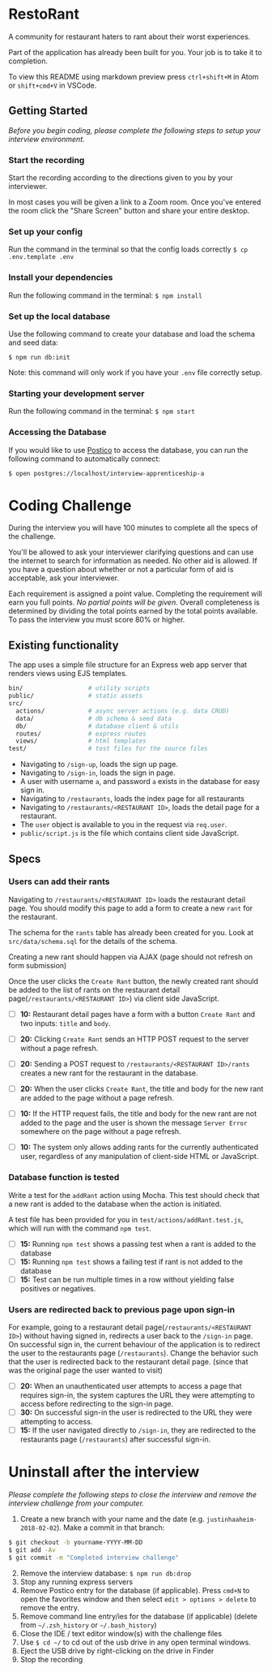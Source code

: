 # RestoRant

A community for restaurant haters to rant about their worst experiences.

Part of the application has already been built for you. Your job is to take it to completion.

To view this README using markdown preview press `ctrl+shift+M` in Atom or `shift+cmd+V` in VSCode.

## Getting Started

_Before you begin coding, please complete the following steps to setup your interview environment._

### Start the recording

Start the recording according to the directions given to you by your interviewer.

In most cases you will be given a link to a Zoom room. Once you've entered the room click the "Share Screen" button and share your entire desktop.

### Set up your config

Run the command in the terminal so that the config loads correctly
`$ cp .env.template .env`

### Install your dependencies

Run the following command in the terminal:
`$ npm install`

### Set up the local database

Use the following command to create your database and load the schema and seed data:

`$ npm run db:init`

Note: this command will only work if you have your `.env` file correctly setup.

### Starting your development server

Run the following command in the terminal:
`$ npm start`

### Accessing the Database

If you would like to use [Postico](https://eggerapps.at/postico) to access the database, you can run the following command to automatically connect:

`$ open postgres://localhost/interview-apprenticeship-a`

# Coding Challenge

During the interview you will have 100 minutes to complete all the specs of the challenge.

You'll be allowed to ask your interviewer clarifying questions and can use the internet to search for information as needed. No other aid is allowed. If you have a question about whether or not a particular form of aid is acceptable, ask your interviewer.

Each requirement is assigned a point value. Completing the requirement will earn you full points. _No partial points will be given._ Overall completeness is determined by dividing the total points earned by the total points available. To pass the interview you must score 80% or higher.

## Existing functionality

The app uses a simple file structure for an Express web app server that renders views using EJS templates.

```sh
bin/                  # utility scripts
public/               # static assets
src/
  actions/            # async server actions (e.g. data CRUD)
  data/               # db schema & seed data
  db/                 # database client & utils
  routes/             # express routes
  views/              # html templates
test/                 # test files for the source files
```

- Navigating to `/sign-up`, loads the sign up page.
- Navigating to `/sign-in`, loads the sign in page.
- A user with username `a`, and password `a` exists in the database for easy sign in.
- Navigating to `/restaurants`, loads the index page for all restaurants
- Navigating to `/restaurants/<RESTAURANT ID>`, loads the detail page for a restaurant.
- The `user` object is available to you in the request via `req.user`.
- `public/script.js` is the file which contains client side JavaScript.

## Specs

### Users can add their rants

Navigating to `/restaurants/<RESTAURANT ID>` loads the restaurant detail page. You should modify this page to add a form to create a new `rant` for the restaurant.

The schema for the `rants` table has already been created for you. Look at `src/data/schema.sql` for the details of the schema.

Creating a new rant should happen via AJAX (page should not refresh on form submission)

Once the user clicks the `Create Rant` button, the newly created rant should be added to the list of rants on the restaurant detail page(`/restaurants/<RESTAURANT ID>`) via client side JavaScript.


- [ ] __10:__ Restaurant detail pages have a form with a button `Create Rant` and two inputs: `title` and `body`.
- [ ] __20:__ Clicking `Create Rant` sends an HTTP POST request to the server without a page refresh.
- [ ] __20:__ Sending a POST request to `/restaurants/<RESTAURANT ID>/rants` creates a new rant for the restaurant in the database.
- [ ] __20:__ When the user clicks `Create Rant`, the title and body for the new rant are added to the page without a page refresh.


- [ ] __10:__ If the HTTP request fails, the title and body for the new rant are not added to the page and the user is shown the message `Server Error` somewhere on the page without a page refresh.
- [ ] __10:__ The system only allows adding rants for the currently authenticated user, regardless of any manipulation of client-side HTML or JavaScript.


### Database function is tested

Write a test for the `addRant` action using Mocha. This test should check that a new rant is added to the database when the action is initiated.

A test file has been provided for you in `test/actions/addRant.test.js`, which will run with the command `npm test`.

- [ ] __15:__ Running `npm test` shows a passing test when a rant is added to the database
- [ ] __15:__ Running `npm test` shows a failing test if rant is not added to the database
- [ ] __15:__ Test can be run multiple times in a row without yielding false positives or negatives.

### Users are redirected back to previous page upon sign-in

For example, going to a restaurant detail page(`/restaurants/<RESTAURANT ID>`) without having signed in, redirects a user back to the `/sign-in` page. On successful sign in, the current behaviour of the application is to redirect the user to the restaurants page (`/restaurants`). Change the behavior such that the user is redirected back to the restaurant detail page. (since that was the original page the user wanted to visit)

- [ ] __20:__ When an unauthenticated user attempts to access a page that requires sign-in, the system captures the URL they were attempting to access before redirecting to the sign-in page.
- [ ] __30:__ On successful sign-in the user is redirected to the URL they were attempting to access.
- [ ] __15:__ If the user navigated directly to `/sign-in`, they are redirected to the restaurants page (`/restaurants`) after successful sign-in.

# Uninstall after the interview

_Please complete the following steps to close the interview and remove the interview challenge from your computer._

1. Create a new branch with your name and the date (e.g. `justinhaaheim-2018-02-02`). Make a commit in that branch:
```sh
$ git checkout -b yourname-YYYY-MM-DD
$ git add -Av
$ git commit -m "Completed interview challenge"
```

2. Remove the interview database: `$ npm run db:drop`
3. Stop any running express servers
4. Remove Postico entry for the database (if applicable). Press `cmd+N` to open the favorites window and then select `edit > options > delete` to remove the entry.
5. Remove command line entry/ies for the database (if applicable) (delete from `~/.zsh_history` or `~/.bash_history`)
6. Close the IDE / text editor window(s) with the challenge files
7. Use `$ cd ~/` to cd out of the usb drive in any open terminal windows.
8. Eject the USB drive by right-clicking on the drive in Finder
9. Stop the recording
